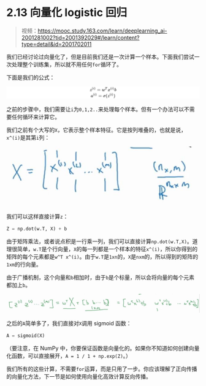 # 2.13 向量化 logistic 回归

> 视频：<https://mooc.study.163.com/learn/deeplearning_ai-2001281002?tid=2001392029#/learn/content?type=detail&id=2001702011>

我们已经讨论过向量化了，但是目前我们还是一次计算一个样本。下面我们尝试一次处理整个训练集，所以就不用任何`for`循环了。

下面是我们的公式：

![](img/2-13-4.svg)

之前的步骤中，我们需要让`i`为`0,1,2..`来处理每个样本。但有一个办法可以不需要任何循环来计算它。

我们之前有个大写的`X`，它表示整个样本特征。它是按列堆叠的，也就是说，`x^(i)`是其第`i`列：

![](img/2-13-1.jpg)

我们可以这样直接计算`z`：

```py
Z = np.dot(w.T, X) + b
```

由于矩阵乘法，或者说点积是一行乘一列，我们可以直接计算`np.dot(w.T,X)`。道理很简单，`w.T`是个行向量，`X`的每一列都是一个样本的特征`x^(i)`，所以你得到的矩阵的每个元素都是`w^T x^(i)`。由于`w.T`是`1xn`的，`X`是`nxm`的，所以得到的矩阵的`1xm`的行向量。

由于广播机制，这个向量和`b`相加时，由于`b`是个标量，所以会将向量的每个元素都加上`b`。

![](img/2-13-2.jpg)

之后的`A`简单多了，我们直接对`X`调用 sigmoid 函数：

```py
A = sigmoid(X)
```

（要注意，在 NumPy 中，你要保证函数是向量化的。如果你不知道如何创建向量化函数，可以直接展开，`A = 1 / 1 + np.exp(Z)`。）

我们所有的这些计算，不需要`for`运算，而是只用了一步。你应该理解了正向传播的向量化方法，下一节是如何使用向量化高效计算反向传播。

